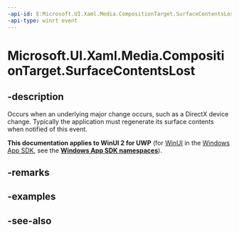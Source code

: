 ```yaml
---
-api-id: E:Microsoft.UI.Xaml.Media.CompositionTarget.SurfaceContentsLost
-api-type: winrt event
---
```


<!-- Event syntax
static public event Windows.Foundation.EventHandler SurfaceContentsLost<object>
-->

# Microsoft.UI.Xaml.Media.CompositionTarget.SurfaceContentsLost

## -description
Occurs when an underlying major change occurs, such as a DirectX device change. Typically the application must regenerate its surface contents when notified of this event.
<!--This based on code crawl needs confirm-->

**This documentation applies to WinUI 2 for UWP** (for [WinUI](/windows/apps/winui/winui3/) in the [Windows App SDK](/windows/apps/windows-app-sdk/), see the **[Windows App SDK namespaces](/windows/windows-app-sdk/api/winrt/)**).

## -remarks

## -examples

## -see-also
